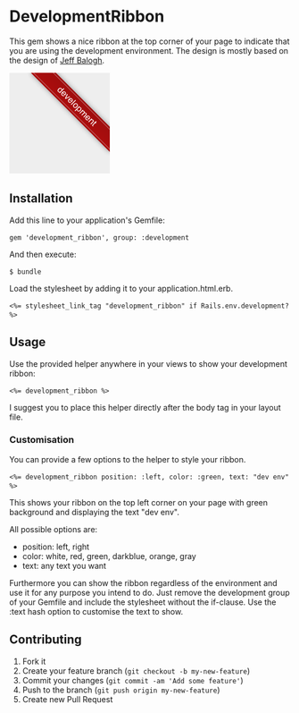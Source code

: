 # DevelopmentRibbon

This gem shows a nice ribbon at the top corner of your page to indicate that you are using the development environment.
The design is mostly based on the design of [Jeff Balogh](https://github.com/jbalogh/ribbons).

![Example Image](example_image.png)

## Installation

Add this line to your application's Gemfile:

    gem 'development_ribbon', group: :development

And then execute:

    $ bundle

Load the stylesheet by adding it to your application.html.erb.

    <%= stylesheet_link_tag "development_ribbon" if Rails.env.development? %>


## Usage
    
Use the provided helper anywhere in your views to show your development ribbon:

    <%= development_ribbon %>
    
I suggest you to place this helper directly after the body tag in your layout file.


### Customisation

You can provide a few options to the helper to style your ribbon. 

    <%= development_ribbon position: :left, color: :green, text: "dev env" %>
    
This shows your ribbon on the top left corner on your page with green background and displaying the text "dev env".

All possible options are:

- position: left, right
- color: white, red, green, darkblue, orange, gray
- text: any text you want

Furthermore you can show the ribbon regardless of the environment and use it for any purpose you intend to do. Just remove the development group of your Gemfile and include the stylesheet without the if-clause. Use the :text hash option to customise the text to show.


## Contributing

1. Fork it
2. Create your feature branch (`git checkout -b my-new-feature`)
3. Commit your changes (`git commit -am 'Add some feature'`)
4. Push to the branch (`git push origin my-new-feature`)
5. Create new Pull Request
